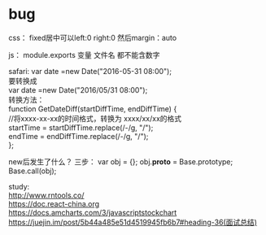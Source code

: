 # bug
css：
fixed居中可以left:0 right:0 然后margin：auto

js：
module.exports 变量 文件名 都不能含数字

safari:
var date =new Date("2016-05-31 08:00");  
要转换成  
var date =new Date("2016/05/31 08:00");  
转换方法：  
function GetDateDiff(startDiffTime, endDiffTime) {      
            //将xxxx-xx-xx的时间格式，转换为 xxxx/xx/xx的格式   
            startTime = startDiffTime.replace(/\-/g, "/");  
            endTime = endDiffTime.replace(/\-/g, "/");  
};  

new后发生了什么？
三步：
var obj  = {};
obj.__proto__ = Base.prototype;
Base.call(obj);

study:  
http://www.rntools.co/  
https://doc.react-china.org  
https://docs.amcharts.com/3/javascriptstockchart  
https://juejin.im/post/5b44a485e51d4519945fb6b7#heading-36(面试总结)
